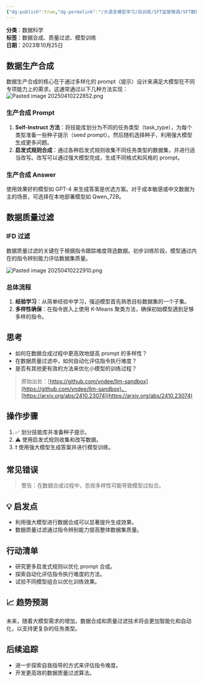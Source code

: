 ```yaml
---
{"dg-publish":true,"dg-permalink":"/大语言模型学习/后训练/SFT监督微调/SFT数据及处理/数据生产合成与质量过滤","dg-home":false,"dg-description":"在此输入笔记的描述","dg-hide":false,"dg-hide-title":false,"dg-show-backlinks":true,"dg-show-local-graph":true,"dg-show-inline-title":true,"dg-pinned":false,"dg-passphrase":"在此输入访问密码","dg-enable-mathjax":false,"dg-enable-mermaid":false,"dg-enable-uml":false,"dg-note-icon":0,"dg-enable-dataview":false,"tags":["NLP"],"permalink":"/大语言模型学习/后训练/SFT监督微调/SFT数据及处理/数据生产合成与质量过滤/","dgShowBacklinks":true,"dgShowLocalGraph":true,"dgShowInlineTitle":true,"dgPassFrontmatter":true,"noteIcon":0,"created":"2025-04-10T22:27:36.619+08:00","updated":"2025-04-10T22:29:11.771+08:00"}
---
```




**分类**：数据科学  
**标签**：数据合成、质量过滤、模型训练  
**日期**：2023年10月25日



## 数据生产合成
数据生产合成的核心在于通过多样化的 prompt（提示）设计来满足大模型在不同专项能力上的需求。这通常通过以下几种方法实现：
![Pasted image 20250410222852.png](/img/user/%E9%99%84%E4%BB%B6/Pasted%20image%2020250410222852.png)

### 生产合成 Prompt
1. **Self-Instruct 方法**：将技能库划分为不同的任务类型（task_type），为每个类型准备一些种子提示（seed prompt）。然后随机选择种子，利用强大模型生成更多问题。
2. **启发式规则合成**：通过各种启发式规则收集不同任务类型的数据集，并进行适当改写。改写可以通过强大模型完成，生成不同格式和风格的 prompt。


### 生产合成 Answer
使用效果好的模型如 GPT-4 来生成答案是优选方案。对于成本敏感或中文数据为主的场景，可选择在本地部署模型如 Qwen_72B。



## 数据质量过滤

### IFD 过滤
数据质量过滤的关键在于根据指令跟踪难度筛选数据。初步训练阶段，模型通过内在的指令辨别能力评估数据集质量。

![Pasted image 20250410222910.png](/img/user/%E9%99%84%E4%BB%B6/Pasted%20image%2020250410222910.png)


### 总体流程
1. **经验学习**：从简单经验中学习，强迫模型首先熟悉目标数据集的一个子集。
2. **多样性确保**：在指令嵌入上使用 K-Means 聚类方法，确保初始模型遇到足够多样的指令。



## 思考
- 如何在数据合成过程中更高效地提高 prompt 的多样性？
- 在数据质量过滤中，如何自动化评估指令执行难度？
- 是否有其他更有效的方法来优化小模型的训练过程？

> 原始出处：[https://github.com/vndee/llm-sandbox](https://github.com/vndee/llm-sandbox)、[https://arxiv.org/abs/2410.23074](https://arxiv.org/abs/2410.23074)



## 操作步骤
1. ✅ 划分技能库并准备种子提示。
2. ⚠ 使用启发式规则收集和改写数据。
3. ❗ 使用强大模型生成答案并进行模型训练。



## 常见错误
> 警告：在数据合成过程中，忽视多样性可能导致模型过拟合。



## 💡 启发点
- 利用强大模型进行数据合成可以显著提升生成效果。
- 数据质量过滤通过指令辨别能力提高整体数据集质量。



## 行动清单
- 研究更多启发式规则以优化 prompt 合成。
- 探索自动化评估指令执行难度的方法。
- 试验不同模型组合以优化训练效果。



## 📈 趋势预测
未来，随着大模型需求的增加，数据合成和质量过滤技术将会更加智能化和自动化，以支持更复杂的任务类型。



## 后续追踪
- 进一步探索自我指导的方式来评估指令难度。
- 开发更高效的数据质量过滤算法。
